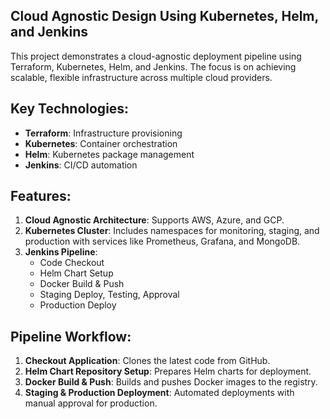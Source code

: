 ## Cloud Agnostic Design Using Kubernetes, Helm, and Jenkins

This project demonstrates a cloud-agnostic deployment pipeline using Terraform, Kubernetes, Helm, and Jenkins. The focus is on achieving scalable, flexible infrastructure across multiple cloud providers.

## Key Technologies:
- **Terraform**: Infrastructure provisioning
- **Kubernetes**: Container orchestration
- **Helm**: Kubernetes package management
- **Jenkins**: CI/CD automation

## Features:
1. **Cloud Agnostic Architecture**: Supports AWS, Azure, and GCP.
2. **Kubernetes Cluster**: Includes namespaces for monitoring, staging, and production with services like Prometheus, Grafana, and MongoDB.
3. **Jenkins Pipeline**:
   - Code Checkout
   - Helm Chart Setup
   - Docker Build & Push
   - Staging Deploy, Testing, Approval
   - Production Deploy

## Pipeline Workflow:
1. **Checkout Application**: Clones the latest code from GitHub.
2. **Helm Chart Repository Setup**: Prepares Helm charts for deployment.
3. **Docker Build & Push**: Builds and pushes Docker images to the registry.
4. **Staging & Production Deployment**: Automated deployments with manual approval for production.